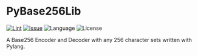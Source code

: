 # PyBase256Lib
[![Lint](https://github.com/Colk-tech/PyBase256Lib/actions/workflows/lint.yml/badge.svg)](https://github.com/Colk-tech/dise/actions/workflows/lint.yml)
[![Issue](https://img.shields.io/github/issues/Colk-tech/PyBase256Lib)](https://github.com/Colk-tech/Colk-tech/PyBase256Lib)
![Language](https://img.shields.io/github/languages/top/Colk-tech/PyBase256Lib)
![License](https://img.shields.io/github/license/Colk-tech/PyBase256Lib)

A Base256 Encoder and Decoder with any 256 character sets written with Pylang.

